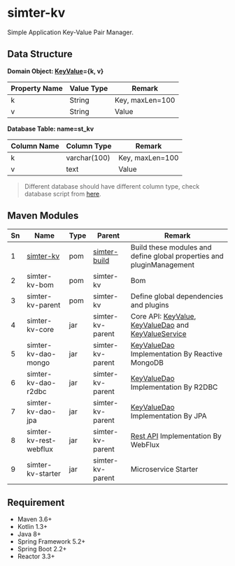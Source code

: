 # simter-kv

Simple Application Key-Value Pair Manager.

## Data Structure

**Domain Object: [KeyValue]={k, v}**

| Property Name | Value Type | Remark          |
|---------------|------------|-----------------|
| k             | String     | Key, maxLen=100 |
| v             | String     | Value           |

[KeyValue]: ./simter-kv-core/src/main/kotlin/tech/simter/kv/core/KeyValue.kt

**Database Table: name=st_kv**

| Column Name | Column Type  | Remark          |
|-------------|--------------|-----------------|
| k           | varchar(100) | Key, maxLen=100 |
| v           | text         | Value           |

> Different database should have different column type, check database script from [here](./simter-kv-core/src/main/resources/tech/simter/kv/sql).

## Maven Modules

| Sn | Name                   | Type | Parent                 | Remark
|----|------------------------|------|------------------------|--------
| 1  | [simter-kv]            | pom  | [simter-build]         | Build these modules and define global properties and pluginManagement
| 2  | simter-kv-bom          | pom  | simter-kv              | Bom
| 3  | simter-kv-parent       | pom  | simter-kv              | Define global dependencies and plugins
| 4  | simter-kv-core         | jar  | simter-kv-parent       | Core API: [KeyValue], [KeyValueDao] and [KeyValueService]
| 5  | simter-kv-dao-mongo    | jar  | simter-kv-parent       | [KeyValueDao] Implementation By Reactive MongoDB
| 6  | simter-kv-dao-r2dbc    | jar  | simter-kv-parent       | [KeyValueDao] Implementation By R2DBC
| 7  | simter-kv-dao-jpa      | jar  | simter-kv-parent       | [KeyValueDao] Implementation By JPA
| 8  | simter-kv-rest-webflux | jar  | simter-kv-parent       | [Rest API] Implementation By WebFlux
| 9  | simter-kv-starter      | jar  | simter-kv-parent       | Microservice Starter

## Requirement

- Maven 3.6+
- Kotlin 1.3+
- Java 8+
- Spring Framework 5.2+
- Spring Boot 2.2+
- Reactor 3.3+

[simter-build]: https://github.com/simter/simter-build
[simter-kv]: https://github.com/simter/simter-kv
[KeyValue]: https://github.com/simter/simter-kv/blob/master/simter-kv-core/src/main/kotlin/tech/simter/kv/core/KeyValue.kt
[KeyValueDao]: https://github.com/simter/simter-kv/blob/master/simter-kv-core/src/main/kotlin/tech/simter/kv/core/KeyValueDao.kt
[KeyValueService]: https://github.com/simter/simter-kv/blob/master/simter-kv-core/src/main/kotlin/tech/simter/kv/core/KeyValueService.kt
[Rest API]: ./docs/rest-api.md